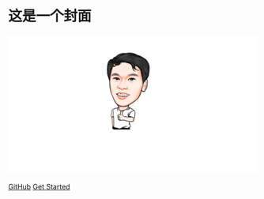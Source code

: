 <!-- _coverpage.md -->



# 这是一个封面

![logo](_media/icon.svg ':size=50%')

[GitHub](https://github.com/Haichao0117)  [Get Started](#个人知识库)
